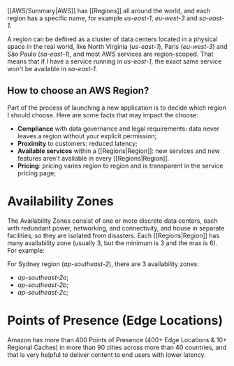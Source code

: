 [[AWS/Summary|AWS]] has [[Regions]] all around the world, and each region has a specific name, for example *us-east-1*, *eu-west-3* and *sa-east-1*. 

A region can be defined as a cluster of data centers located in a physical space in the real world, like North Virginia (*us-east-1*), Paris (*eu-west-3*) and São Paulo (*sa-east-1*), and most AWS services are region-scoped. That means that if I have a service running in *us-east-1*, the exact same service won't be available in *sa-east-1*.

## How to choose an AWS Region?
Part of the process of launching a new application is to decide which region I should choose. Here are some facts that may impact the choose:

- **Compliance** with data governance and legal requirements: data never leaves a region without your explicit permission;
- **Proximity** to customers: reduced latency;
- **Available services** within a [[Regions|Region]]: new services and new features aren't available in every [[Regions|Region]].
- **Pricing**: pricing varies region to region and is transparent in the service pricing page;

# Availability Zones
The Availability Zones consist of one or more discrete data centers, each with redundant power, networking, and connectivity, and house in separate facilities, so they are isolated from disasters. Each [[Regions|Region]] has many availability zone (usually 3, but the minimum is 3 and the max is 6). For example:

For Sydney region (*ap-southeast-2*), there are 3 availability zones:

- *ap-southeast-2a*;
- *ap-southeast-2b*;
- *ap-southeast-2c*;

# Points of Presence (Edge Locations)
Amazon has more than 400 Points of Presence (400+ Edge Locations & 10+ Regional Caches) in more than 90 cities across more than 40 countries, and that is very helpful to deliver content to end users with lower latency.